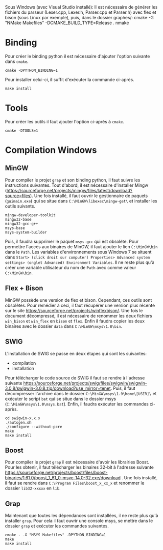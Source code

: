 Sous Windows (avec Visual Studio installé):
Il est nécessaire de générer les fichiers du parseur (Lexer.cpp, Lexer.h, Parser.cpp et Parser.h) avec flex et bison (sous Linux par exemple), puis, dans le dossier graphes/:
cmake -G "NMake Makefiles" -DCMAKE_BUILD_TYPE=Release .
nmake

# Binding

Pour créer le binding python il est nécessaire d'ajouter l'option suivante dans `cmake`.

```
cmake -DPYTHON_BINDING=1
```

Pour installer celui-ci, il suffit d'exécuter la commande ci-après.

```
make install
```

# Tools

Pour créer les outils il faut ajouter l'option ci-après à `cmake`.

```
cmake -DTOOLS=1
```


# Compilation Windows

## MinGW

Pour compiler le projet `grap` et son binding python, il faut suivre les
instructions suivantes.  Tout d'abord, il est nécessaire d'installer Mingw
(https://sourceforge.net/projects/mingw/files/latest/download?source=files). Une
fois installé, il faut ouvrir le gestionnaire de paquets (`guimain.exe`) qui se
situe dans `C:\MinGW\libexec\mingw-get\` et installer les outils suivants.

```
mingw-developer-toolkit
mingw32-base
mingw32-gcc-g++
msys-base
msys-system-builder
```

Puis, il faudra supprimer le paquet `msys-gcc` qui est obsolète. Pour permettre
l'accès aux binaires de MinGW, il faut ajouter le lien `C:\MinGW\bin` dans le
`Path`. Les variables d'environnements sous Windows 7 se situent dans
`Start> (click droit sur computer) Properties> Advanced system settings> (onglet
Advanced) Environment Variables`. Il ne reste plus qu'à créer une variable
utilisateur du nom de `Path` avec comme valeur `C:\MinGW\bin`.


## Flex + Bison

MinGW possède une version de flex et bison. Cependant, ces outils sont
obsolètes. Pour remédier à ceci, il faut récupérer une version plus récente sur
le site https://sourceforge.net/projects/winflexbison/. Une fois le document
décompressé, il est nécessaire de renommer les deux fichiers `win_bison` et
`win_flex` en `bison` et `flex`. Enfin il faudra copier les deux binaires avec
le dossier `data` dans `C:\MinGW\msys\1.0\bin`.

## SWIG

L'installation de SWIG se passe en deux étapes qui sont les suivantes:
- compilation
- installation

Pour télécharger le code source de SWIG il faut se rendre à l'adresse suivante
https://sourceforge.net/projects/swig/files/swigwin/swigwin-3.0.8/swigwin-3.0.8.zip/download?use_mirror=tenet. Puis,
il faut décompresser l'archive dans le dossier `C:\MinGW\msys\1.0\home\[USER]\`
et exécuter le script `bat` qui se situe dans le dossier msys
(`C:\MinGW\msys\1.0\msys.bat`). Enfin, il faudra exécuter les commandes ci-après.

```
cd swigwin-x.x.x
./autogen.sh
./configure --without-pcre
make
make install
```
## Boost

Pour compiler le projet `grap` il est nécessaire d'avoir les librairies
Boost. Pour les obtenir, il faut télécharger les binaires 32-bit à l'adresse
suivante
https://sourceforge.net/projects/boost/files/boost-binaries/1.61.0/boost_1_61_0-msvc-14.0-32.exe/download
. Une fois installé, il faut se rendre dans `C:\Program Files\boost_x_xx_x` et
renommer le dossier `lib32-xxxxx` en `lib`.

## Grap

Maintenant que toutes les dépendances sont installées, il ne reste plus qu'à
installer `grap`. Pour cela il faut ouvrir une console msys, se mettre dans le
dossier `grap` et exécuter les commandes suivantes.

```
cmake . -G "MSYS Makefiles" -DPYTHON_BINDING=1
make
make install
```
